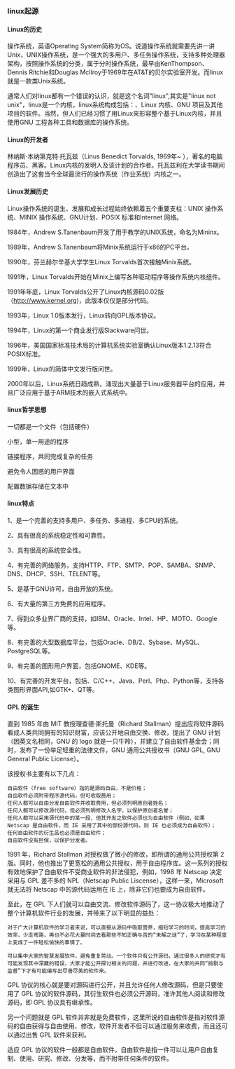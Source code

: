 ### linux起源

#### Linux的历史

操作系统，英语Operating System简称为OS。说道操作系统就需要先讲一讲Unix，UNIX操作系统，是一个强大的多用户、多任务操作系统，支持多种处理器架构，按照操作系统的分类，属于分时操作系统，最早由KenThompson、Dennis Ritchie和Douglas McIlroy于1969年在AT&T的贝尔实验室开发。而linux就是一款类Unix系统。

通常人们对linux都有一个错误的认识，就是这个名词"linux",其实是"linux not unix"，linux是一个内核，linux系统构成包括：、Linux 内核、GNU 项目及其他项目的软件。当然，但人们已经习惯了用Linux来形容整个基于Linux内核，并且使用GNU 工程各种工具和数据库的操作系统。

#### Linux的开发者


林纳斯·本纳第克特·托瓦兹（Linus Benedict Torvalds, 1969年~ ），著名的电脑程序员、黑客。Linux内核的发明人及该计划的合作者。托瓦兹利在大学读书期间创造出了这套当今全球最流行的操作系统（作业系统）内核之一。

#### Linux发展历史

Linux操作系统的诞生、发展和成长过程始终依赖着五个重要支柱：UNIX 操作系统、MINIX 操作系统、GNU计划、POSIX 标准和Internet 网络。

1984年，Andrew S.Tanenbaum开发了用于教学的UNIX系统，命名为Mininx。

1989年，Andrew S.Tanenbaum将Minix系统运行于x86的PC平台。

1990年，芬兰赫尔辛基大学学生Linux Torvalds首次接触Minix系统。

1991年，Linux Torvalds开始在Minix上编写各种驱动程序等操作系统内核组件。

1991年年底，Linux Torvalds公开了Linux内核源码0.02版（http://www.kernel.org)，此版本仅仅是部分代码。

1993年，Linux 1.0版本发行，Linux转向GPL版本协议。

1994年，Linux的第一个商业发行版Slackware问世。

1996年，美国国家标准技术局的计算机系统实验室确认Linux版本1.2.13符合POSIX标准。

1999年，Linux的简体中文发行版问世。

2000年以后，Linux系统日趋成熟，涌现出大量基于Linux服务器平台的应用，并且广泛应用于基于ARM技术的嵌入式系统中。

 

#### linux哲学思想

一切都是一个文件（包括硬件）

小型，单一用途的程序

链接程序，共同完成复杂的任务

避免令人困惑的用户界面

配置数据存储在文本中

#### linux特点

1、是一个完善的支持多用户、多任务、多进程、多CPU的系统。

2、具有很高的系统稳定性和可靠性。

3、具有很高的系统安全性。

4、有完善的网络服务，支持HTTP、FTP、SMTP、POP、SAMBA、SNMP、DNS、DHCP、SSH、TELENT等。

5、是基于GNU许可，自由开放的系统。

6、有大量的第三方免费的应用程序。

7、得到众多业界厂商的支持，如IBM、Oracle、Intel、HP、MOTO、Google等。

8、有完善的大型数据库平台，包括Oracle、DB/2、Sybase、MySQL、PostgreSQL等。

9、有完善的图形用户界面，包括GNOME、KDE等。

10、有完善的开发平台，包括、C/C++、Java、Perl、Php、Python等，支持各类图形界面API,如GTK+、QT等。

#### GPL 的诞生
直到 1985 年由 MIT 教授理查德·斯托曼（Richard Stallman）提出应将软件源码看成人类共同拥有的知识财富，应该公开地自由交换、修改，提出了 GNU 计划（因英文名相同，GNU 的 logo 就是一只牛羚），并建立了自由软件基金会；同时，发布了一份举足轻重的法律文件，GNU 通用公共授权书（GNU GPL, GNU General Public License）。

该授权书主要有以下几点：

    自由软件（free software）指的是源码自由，不是价格；
    自由软件必须附带程序源代码，但可收取费用；
    任何人都可以自由分发自由软件并收取费用，但必须列明原创者姓名；
    任何人都可以修改源代码，但必须列明修改人名字，以保护原创者名誉；
    任何人都可以采用源代码中的某一段，但其开发之软件必须也为自由软件（例如，如果 Netscap 是自由软件，而 IE 采用了其中的部份源代码，则 IE 也必须成为自由软件）；
    任何自由软件的衍生品也必须是自由软件；
    自由软件没有担保，以保护分发者。


1991 年，Richard Stallman 对授权做了微小的修改，即所谓的通用公共授权第 2 版。同时，他也推出了更宽松的通用公共授权，用于自由程序库。这一系列的授权有效地保护了自由软件不受商业软件的非法侵犯，例如，1998 年 Netscap 决定采用与 GPL 差不多的 NPL（Netscap Public Liscense），这样一来，Microsoft 就无法将 Netscap 中的源代码运用在 IE 上，除非它们也要成为自由软件。

至此，在 GPL 下人们就可以自由交流、修改软件源码了，这一协议极大地推动了整个计算机软件行业的发展，并带来了以下明显的益处：

    对于广大计算机软件的学习者来说，可以直接从源码中吸取营养，缩短学习的时间，提高学习的效率，少走弯路，再也不必花大量时间去看那些不知正确与否的“未解之谜”了，学习在某种程度上变成了一件轻松愉快的事情了。
     
    可以集中大家的智慧发展软件，避免重复劳动。一个软件只有公开源码，通过很多人的研究才有可能发现其中深藏的错误，大家才能公开探讨相关的问题，并进行改进，在大家的共同“挑剔与监督”下才有可能编写出尽善尽美的软件来。


GPL 协议的核心就是要对源码进行公开，并且允许任何人修改源码，但是只要使用了 GPL 协议的软件源码，其衍生软件也必须公开源码，准许其他人阅读和修改源码，即 GPL 协议具有继承性。

另一个问题就是 GPL 软件并非就是免费软件，这里所说的自由软件是指对软件源码的自由获得与自由使用、修改，软件开发者不但可以通过服务来收费，而且还可以通过出售 GPL 软件来获利。

适应 GPL 协议的软件一般都是自由软件，自由软件是指一件可以让用户自由复制、使用、研究、修改、分发等，而不附带任何条件的软件。 
